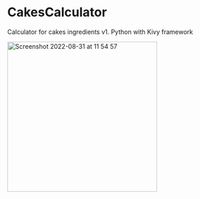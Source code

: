 # CakesCalculator

Calculator for cakes ingredients v1. Python with Kivy framework

<img width="340" alt="Screenshot 2022-08-31 at 11 54 57" src="https://user-images.githubusercontent.com/77541683/187651985-c420d633-d687-42d6-b117-5dfb8f487ce6.png">

